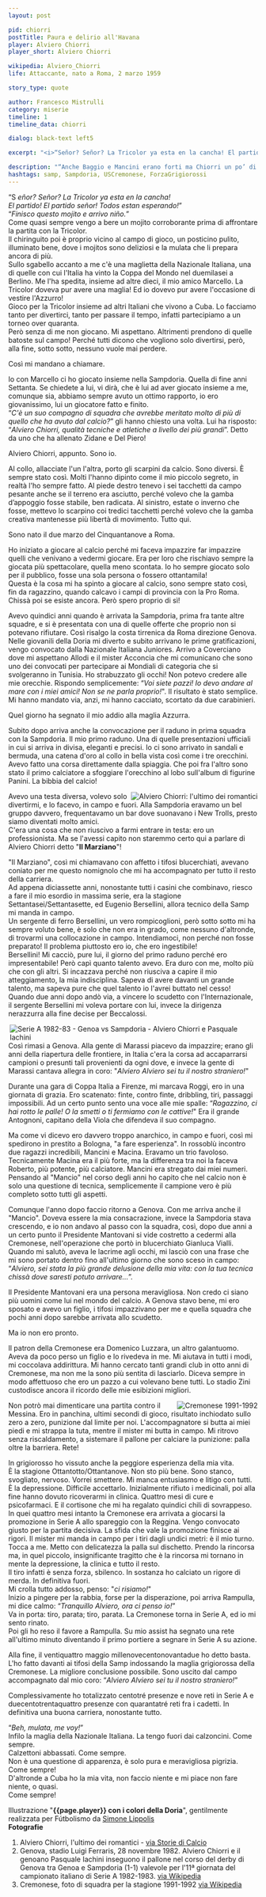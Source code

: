 ```yaml
---
layout: post

pid: chiorri
postTitle: Paura e delirio all'Havana
player: Alviero Chiorri
player_short: Alviero Chiorri

wikipedia: Alviero_Chiorri
life: Attaccante, nato a Roma, 2 marzo 1959

story_type: quote

author: Francesco Mistrulli
category: miserie
timeline: 1
timeline_data: chiorri

dialog: black-text left5

excerpt: "<i>“Señor? Señor? La Tricolor ya esta en la cancha! El partido! El partido señor! Todos estan esperando!”<br/>“Finisco questo mojito e arrivo niño.”</i>"

description: "“Anche Baggio e Mancini erano forti ma Chiorri un po’ di più. Nelle sue giocate c’era il poeta, l’artista e lo scultore e anche i tifosi se ne erano accorti.” (Renzo Ulivieri)"
hashtags: samp, Sampdoria, USCremonese, ForzaGrigiorossi
---
```

“S _eñor? Señor? La Tricolor ya esta en la cancha!  
El partido! El partido señor! Todos estan esperando!_”  
“_Finisco questo mojito e arrivo niño._”  
Come quasi sempre vengo a bere un mojito corroborante prima di affrontare la partita con la Tricolor.  
Il chiringuito poi è proprio vicino al campo di gioco, un posticino pulito, illuminato bene, dove i mojitos sono deliziosi e la mulata che li prepara ancora di più.  
Sullo sgabello accanto a me c'è una maglietta della Nazionale Italiana, una di quelle con cui l'Italia ha vinto la Coppa del Mondo nel duemilasei a Berlino. Me l'ha spedita, insieme ad altre dieci, il mio amico Marcello. La Tricolor doveva pur avere una maglia! Ed io dovevo pur avere l'occasione di vestire l'Azzurro!  
Gioco per la Tricolor insieme ad altri Italiani che vivono a Cuba. Lo facciamo tanto per divertirci, tanto per passare il tempo, infatti partecipiamo a un torneo over quaranta.  
Però senza di me non giocano. Mi aspettano. Altrimenti prendono di quelle batoste sul campo! Perché tutti dicono che vogliono solo divertirsi, però, alla fine, sotto sotto, nessuno vuole mai perdere.   

Così mi mandano a chiamare.

Io con Marcello ci ho giocato insieme nella Sampdoria. Quella di fine anni Settanta. Se chiedete a lui, vi dirà, che è lui ad aver giocato insieme a me, comunque sia, abbiamo sempre avuto un ottimo rapporto, io ero giovanissimo, lui un giocatore fatto e finito.  
“_C'è un suo compagno di squadra che avrebbe meritato molto di più di quello che ha avuto dal calcio?_” gli hanno chiesto una volta. Lui ha risposto: “_Alviero Chiorri, qualità tecniche e atletiche a livello dei più grandi_”. Detto da uno che ha allenato Zidane e Del Piero!  

Alviero Chiorri, appunto. Sono io.  

Al collo, allacciate l'un l'altra, porto gli scarpini da calcio. Sono diversi. È sempre stato così. Molti l'hanno dipinto come il mio piccolo segreto, in realtà l'ho sempre fatto. Al piede destro tenevo i sei tacchetti da campo pesante anche se il terreno era asciutto, perché volevo che la gamba d’appoggio fosse stabile, ben radicata. Al sinistro, estate o inverno che fosse, mettevo lo scarpino coi tredici tacchetti perché volevo che la gamba creativa mantenesse più libertà di movimento. Tutto qui.   

Sono nato il due marzo del Cinquantanove a Roma.

Ho iniziato a giocare al calcio perché mi faceva impazzire far impazzire quelli che venivano a vedermi giocare. Era per loro che rischiavo sempre la giocata più spettacolare, quella meno scontata. Io ho sempre giocato solo per il pubblico, fosse una sola persona o fossero ottantamila!  
Questa è la cosa mi ha spinto a giocare al calcio, sono sempre stato così, fin da ragazzino, quando calcavo i campi di provincia con la Pro Roma. Chissà poi se esiste ancora. Però spero proprio di sì!

Avevo quindici anni quando è arrivata la Sampdoria, prima fra tante altre squadre, e si è presentata con una di quelle offerte che proprio non si potevano rifiutare. Così risalgo la costa tirrenica da Roma direzione Genova.  
Nelle giovanili della Doria mi diverto e subito arrivano le prime gratificazioni, vengo convocato dalla Nazionale Italiana Juniores. Arrivo a Coverciano dove mi aspettano Allodi e il mister Acconcia che mi comunicano che sono uno dei convocati per partecipare ai Mondiali di categoria che si svolgeranno in Tunisia. Ho strabuzzato gli occhi! Non potevo credere alle mie orecchie. Rispondo semplicemente: “_Voi siete pazzi! Io devo andare al mare con i miei amici! Non se ne parla proprio!_". Il risultato è stato semplice. Mi hanno mandato via, anzi, mi hanno cacciato, scortato da due carabinieri.

Quel giorno ha segnato il mio addio alla maglia Azzurra.

Subito dopo arriva anche la convocazione per il raduno in prima squadra con la Sampdoria. Il mio primo raduno. Una di quelle presentazioni ufficiali in cui si arriva in divisa, eleganti e precisi. Io ci sono arrivato in sandali e bermuda, una catena d'oro al collo in bella vista così come i tre orecchini. Avevo fatto una corsa direttamente dalla spiaggia.
Che poi fra l'altro sono stato il primo calciatore a sfoggiare l'orecchino al lobo sull'album di figurine Panini. La bibbia del calcio!

<img class="responsive-img border w100 margin-1em" src="https://www.storiedicalcio.altervista.org/images/Chiorri_Sampdoria.jpg" alt="Alviero Chiorri: l'ultimo dei romantici" align="right">


Avevo una testa diversa, volevo solo divertirmi, e lo facevo, in campo e fuori. Alla Sampdoria eravamo un bel gruppo davvero, frequentavamo un bar dove suonavano i New Trolls, presto siamo diventati molto amici.   
C'era una cosa che non riuscivo a farmi entrare in testa: ero un professionista. Ma se l'avessi capito non staremmo certo qui a parlare di Alviero Chiorri detto "__Il Marziano__"!  

"Il Marziano", così mi chiamavano con affetto i tifosi blucerchiati, avevano coniato per me questo nomignolo che mi ha accompagnato per tutto il resto della carriera.  
Ad appena diciassette anni, nonostante tutti i casini che combinavo, riesco a fare il mio esordio in massima serie, era la stagione Settantasei/Settantasette, ed Eugenio Bersellini, allora tecnico della Samp mi manda in campo.   
Un sergente di ferro Bersellini, un vero rompicoglioni, però sotto sotto mi ha sempre voluto bene, è solo che non era in grado, come nessuno d'altronde, di trovarmi una collocazione in campo. Intendiamoci, non perché non fosse preparato! Il problema piuttosto ero io, che ero ingestibile!   
Bersellini! Mi cacciò, pure lui, il giorno del primo raduno perché ero impresentabile! Però capì quanto talento avevo. Era duro con me, molto più che con gli altri. Si incazzava perché non riusciva a capire il mio atteggiamento, la mia indisciplina. Sapeva di avere davanti un grande talento, ma sapeva pure che quel talento io l'avrei buttato nel cesso!
Quando due anni dopo andò via, a vincere lo scudetto con l'Internazionale, il sergente Bersellini mi voleva portare con lui, invece la dirigenza nerazzurra alla fine decise per Beccalossi.

<img class="responsive-img border w100 margin-1em" src="{{site.baseurl}}/assets/pics/{{page.pid}}/678px-Serie_A_1982-83_-_Genoa_vs_Sampdoria_-_Alviero_Chiorri_e_Pasquale_Iachini.jpg" alt="Serie A 1982-83 - Genoa vs Sampdoria - Alviero Chiorri e Pasquale Iachini" align="right">

Così rimasi a Genova. Alla gente di Marassi piacevo da impazzire; erano gli anni della riapertura delle frontiere, in Italia c'era la corsa ad accaparrarsi campioni o presunti tali provenienti da ogni dove, e invece la gente di Marassi cantava allegra in coro: "_Alviero Alviero sei tu il nostro straniero!_"  

Durante una gara di Coppa Italia a Firenze, mi marcava Roggi, ero in una giornata di grazia. Ero scatenato: finte, contro finte, dribbling, tiri, passaggi impossibili. Ad un certo punto sento una voce alle mie spalle: “_Ragazzino, ci hai rotto le palle! O la smetti o ti fermiamo con le cattive!_" Era il grande Antognoni, capitano della Viola che difendeva il suo compagno.

Ma come vi dicevo ero davvero troppo anarchico, in campo e fuori, così mi spedirono in prestito a Bologna, "a fare esperienza". In rossoblù incontro due ragazzi incredibili, Mancini e Macina. Eravamo un trio favoloso. Tecnicamente Macina era il più forte, ma la differenza tra noi la faceva Roberto, più potente, più calciatore. Mancini era stregato dai miei numeri. Pensando al "Mancio" nel corso degli anni ho capito che nel calcio non è solo una questione di tecnica, semplicemente il campione vero è più completo sotto tutti gli aspetti.

Comunque l'anno dopo faccio ritorno a Genova. Con me arriva anche il "Mancio". Doveva essere la mia consacrazione, invece la Sampdoria stava crescendo, e io non andavo al passo con la squadra, così, dopo due anni a un certo punto il Presidente Mantovani si vide costretto a cedermi alla Cremonese, nell'operazione che portò in blucerchiato Gianluca Vialli. Quando mi salutò, aveva le lacrime agli occhi, mi lasciò con una frase che mi sono portato dentro fino all'ultimo giorno che sono sceso in campo: “_Alviero, sei stata la più grande delusione della mia vita: con la tua tecnica chissà dove saresti potuto arrivare…_”.

Il Presidente Mantovani era una persona meravigliosa. Non credo ci siano più uomini come lui nel mondo del calcio.
A Genova stavo bene, mi ero sposato e avevo un figlio, i tifosi impazzivano per me e quella squadra che pochi anni dopo sarebbe arrivata allo scudetto.

Ma io non ero pronto.

Il patron della Cremonese era Domenico Luzzara, un altro galantuomo. Aveva da poco perso un figlio e lo rivedeva in me. Mi aiutava in tutti i modi, mi coccolava addirittura. Mi hanno cercato tanti grandi club in otto anni di Cremonese, ma non me la sono più sentita di lasciarlo. Diceva sempre in modo affettuoso che ero un pazzo a cui volevano bene tutti.
Lo stadio Zini custodisce ancora il ricordo delle mie esibizioni migliori.  

<img class="responsive-img border w100 margin-1em" src="{{site.baseurl}}/assets/pics/{{page.pid}}/Cremonese_1991_1992.png" alt="Cremonese 1991-1992" align="right">

Non potrò mai dimenticare una partita contro il Messina. Ero in panchina, ultimi secondi di gioco, risultato inchiodato sullo zero a zero, punizione dal limite per noi. L'accompagnatore si butta ai miei piedi e mi strappa la tuta, mentre il mister mi butta in campo. Mi ritrovo senza riscaldamento, a sistemare il pallone per calciare la punizione: palla oltre la barriera. Rete!  

In grigiorosso ho vissuto anche la peggiore esperienza della mia vita.   
È la stagione Ottantotto/Ottantanove. Non sto più bene. Sono stanco, svogliato, nervoso. Vorrei smettere. Mi manca entusiasmo e litigo con tutti.  
È la depressione. Difficile accettarlo. Inizialmente rifiuto i medicinali, poi alla fine hanno dovuto ricoverarmi in clinica. Quattro mesi di cure e psicofarmaci. E il cortisone che mi ha regalato quindici chili di sovrappeso.  
In quei quattro mesi intanto la Cremonese era arrivata a giocarsi la promozione in Serie A allo spareggio con la Reggina.
Vengo convocato giusto per la partita decisiva. La sfida che vale la promozione finisce ai rigori. Il mister mi manda in campo per i tiri dagli undici metri: è il mio turno. Tocca a me. Metto con delicatezza la palla sul dischetto. Prendo la rincorsa ma, in quel piccolo, insignificante tragitto che è la rincorsa mi tornano in mente la depressione, la clinica e tutto il resto.  
Il tiro infatti è senza forza, sbilenco. In sostanza ho calciato un rigore di merda. In definitiva fuori.  
Mi crolla tutto addosso, penso: "_ci risiamo!_"  
Inizio a pingere per la rabbia, forse per la disperazione, poi arriva Rampulla, mi dice calmo: “_Tranquillo Alviero, ora ci penso io!_”  
Va in porta: tiro, parata; tiro, parata. La Cremonese torna in Serie A, ed io mi sento rinato.  
Poi gli ho reso il favore a Rampulla. Su mio assist ha segnato una rete all'ultimo minuto diventando il primo portiere a segnare in Serie A su azione.

Alla fine, il ventiquattro maggio millenovecentonovantadue ho detto basta. L'ho fatto davanti ai tifosi della Samp indossando la maglia grigiorossa della Cremonese. La migliore conclusione possibile. Sono uscito dal campo accompagnato dal mio coro: “_Alviero Alviero sei tu il nostro straniero!_”

Complessivamente ho totalizzato centotré presenze e nove reti in Serie A e duecentotrentaquattro presenze con quarantatré reti fra i cadetti. In definitiva una buona carriera, nonostante tutto.

“_Beh, mulata, me voy!_”   
Infilo la maglia della Nazionale Italiana. La tengo fuori dai calzoncini. Come sempre.  
Calzettoni abbassati. Come sempre.   
Non è una questione di apparenza, è solo pura e meravigliosa pigrizia.   
Come sempre!  
D'altronde a Cuba ho la mia vita, non faccio niente e mi piace non fare niente, o quasi.  
Come sempre!  

<div class="post-disclaimer">
Illustrazione "<b>{{page.player}} con i colori della Doria</b>", gentilmente realizzata per Fútbolismo da <a title="Simone Lippolis" href="https://www.instagram.com/taxiguerrilla/" target="_blank">Simone Lippolis</a>
</div>

<div class="post-disclaimer">
    <b>Fotografie</b><br/>
    <ol>
    <li>Alviero Chiorri, l'ultimo dei romantici -
<a href="https://storiedicalcio.altervista.org/blog/alviero-chiorri.html" target="_blank">via Storie di Calcio</a></li>
    <li>Genova, stadio Luigi Ferraris, 28 novembre 1982. Alviero Chiorri e il genoano Pasquale Iachini inseguono il pallone nel corso del derby di Genova tra Genoa e Sampdoria (1-1) valevole per l'11ª giornata del campionato italiano di Serie A 1982-1983. <a href="https://it.wikipedia.org/wiki/File:Serie_A_1982-83_-_Genoa_vs_Sampdoria_-_Alviero_Chiorri_e_Pasquale_Iachini.jpg" target="_blank">via Wikipedia</a></li>
    <li>Cremonese, foto di squadra per la stagione 1991-1992
<a href="https://it.wikipedia.org/wiki/File:Cremonese_1991_1992.png" target="_blank">via Wikipedia</a></li>
    </ol>
</div>



<script>

    var chiorri=[
                    {
                        type:"birth",
                        category:"event",
                        timestamps:[new Date(1959,3-1,2)],
                        text:{
                            body:"Il 2 Marzo 1959, nasce a Roma <i>il Marziano</i>  Alviero Chiorri",
                            link:null
                        }
                    },
                    {
                        type:"club",
                        category:"range",
                        timestamps:[1976,1981],
                        team:"Sampdoria",
                        text:{
                            body:"Inizia la sua carriera nella Sampdoria. In tutto colleziona 115 presenze, segnando 29 reti.",
                            link:null
                        }
                    },
                    {
                        type:"club",
                        category:"range",
                        timestamps:[1981,1982],
                        team:"Bologna",
                        text:{
                            body:"Breve parentesi in prestito al Bologna dove segna 3 reti durante sole 13 partite.",
                            link:null
                        }
                    },
                    {
                        type:"club",
                        category:"range",
                        timestamps:[1982,1984],
                        team:"Sampdoria",
                        text:{
                            body:"Torna alla Sampdoria per la stagione 1982-83, soffre il dualismo col suo erede designato Roberto Mancini e progressivamente viene relegato in panchina (1 rete in 33 presenze complessive in due stagioni)",
                            link:null
                        }
                    },
                    {
                        type:"club",
                        category:"range",
                        timestamps:[1984,1992],
                        team:"Cremonese",
                        text:{
                            body:"Nell'estate 1984 passa alla Cremonese, all'interno dell'affare che portò Gianluca Vialli alla Samp. Resta fino a fine carriera per otto stagioni, conquistando due promozioni in Serie A nel 1988-89 e 1990-91, prima di chiudere con il calcio professionistico nel 1992, proprio dopo l'ultima giornata di campionato contro la sua amata Sampdoria",
                            link:null
                        }
                    },
                    {
                        type:"history",
                        category:"event",
                        timestamps:[new Date(1978,3-1,16)],
                        text:{
                            body:"<b>Il sequestro Moro</b><br/>Il cadavere di Aldo Moro (presidente della Democrazia Cristiana) fu ritrovato a Roma il 9 maggio 1978, nel bagagliaio di una Renault 4 rossa parcheggiata in via Caetani, una traversa di via delle Botteghe Oscure, distante circa 150 metri sia dalla sede nazionale del Partito Comunista Italiano che da Piazza del Gesù, sede nazionale della Democrazia Cristiana.",
                            link:"https://it.wikipedia.org/wiki/Caso_Moro"
                        }
                    },
                    {
                        type:"history",
                        category:"event",
                        timestamps:[new Date(1982,7-1,11)],
                        text:{
                            body:"<b>Campionato mondiale di calcio 1982</b><br/>La nazionale italiana di calcio si laurea campione del mondo per la terza volta nella sua storia, sconfiggendo 3-1 la Germania Ovest nella finale di Madrid del 11 Luglio 1982.",
                            link:"https://it.wikipedia.org/wiki/Campionato_mondiale_di_calcio_1982"
                        }
                    },
                    {
                        type:"history",
                        category:"event",
                        timestamps:[new Date(1989,11-1,9)],
                        text:{

                            body:"9 Novembre 1989, cade il Muro di Berlino.<br/><br/>Il muro divise in due la città di Berlino per 28 anni, dal 13 agosto del 1961 fino al 9 novembre 1989, giorno in cui il governo tedesco-orientale decretò l'apertura delle frontiere con la repubblica federale.",
                            link:"http://it.wikipedia.org/wiki/Muro_di_Berlino"
                        }
                    },
                ];
</script>
